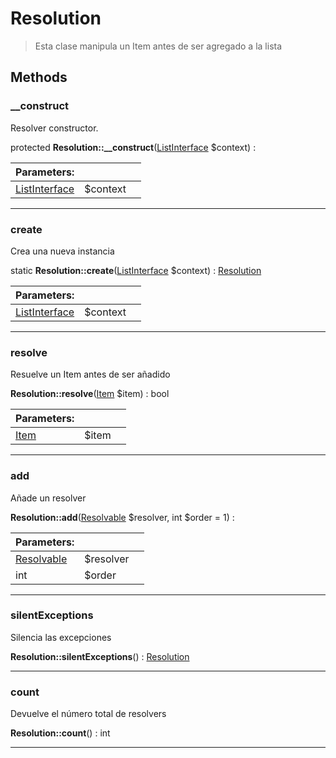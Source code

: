 
                                                                                                                                            
    
# Resolution


> Esta clase manipula un Item antes de ser agregado a la lista
>
> 








## Methods

### __construct
Resolver constructor.


protected **Resolution::__construct**([ListInterface](../../../../ListInterface.md) $context) : 


|Parameters: | | |
| --- | --- | --- |
|[ListInterface](../../../../ListInterface.md) |$context |  |

---


### create
Crea una nueva instancia


static **Resolution::create**([ListInterface](../../../../ListInterface.md) $context) : [Resolution](../../../../Resolution.md)


|Parameters: | | |
| --- | --- | --- |
|[ListInterface](../../../../ListInterface.md) |$context |  |

---


### resolve
Resuelve un Item antes de ser añadido


**Resolution::resolve**([Item](../../../../Item.md) $item) : bool


|Parameters: | | |
| --- | --- | --- |
|[Item](../../../../Item.md) |$item |  |

---


### add
Añade un resolver


**Resolution::add**([Resolvable](../../../../Resolvable.md) $resolver, int $order = 1) : 


|Parameters: | | |
| --- | --- | --- |
|[Resolvable](../../../../Resolvable.md) |$resolver |  |
|int |$order |  |

---


### silentExceptions
Silencia las excepciones


**Resolution::silentExceptions**() : [Resolution](../../../../Resolution.md)



---


### count
Devuelve el número total de resolvers


**Resolution::count**() : int



---


                                                                                                                                                                                                                                                                                                                                                                                                            
    
                                                                                                                                                                                                                                                                             
                